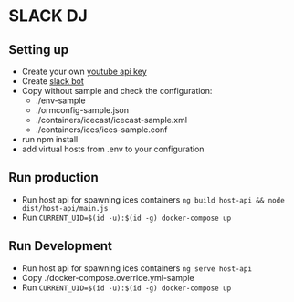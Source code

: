 # SLACK DJ

## Setting up

- Create your own [youtube api key](https://developers.google.com/youtube/v3/getting-started)
- Create [slack bot](https://api.slack.com/apps)
- Copy without sample and check the configuration:
  - ./env-sample
  - ./ormconfig-sample.json
  - ./containers/icecast/icecast-sample.xml
  - ./containers/ices/ices-sample.conf
- run npm install
- add virtual hosts from .env to your configuration


## Run production
- Run host api for spawning ices containers
`ng build host-api && node dist/host-api/main.js`
- Run `CURRENT_UID=$(id -u):$(id -g) docker-compose up`


## Run Development
- Run host api for spawning ices containers `ng serve host-api`
- Copy  ./docker-compose.override.yml-sample
- Run `CURRENT_UID=$(id -u):$(id -g) docker-compose up`
